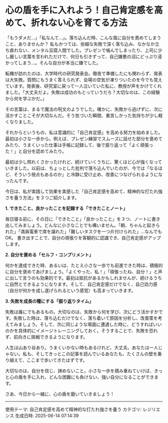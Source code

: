 # 心の盾を手に入れよう！自己肯定感を高めて、折れない心を育てる方法

「もうダメだ…」「私なんて…」。落ち込んだ時、こんな風に自分を責めてしまうこと、ありませんか？  私もかつては、些細な失敗で深く落ち込み、なかなか立ち直れない、メンタル豆腐人間でした。プレゼンで噛んでしまったり、上司に少し厳しい言葉を言われただけで、何日も引きずって、自己嫌悪の沼にどっぷり浸かってしまう…。そんな自分が本当に嫌でした。

転機が訪れたのは、大学時代の研究発表会。徹夜で準備したにも関わらず、発表は大失敗。質問にもうまく答えられず、会場の空気が凍りついたのを今でも覚えています。発表後、研究室に戻って一人泣いていた私に、教授が声をかけてくれました。「大丈夫だよ。失敗は成功のもとっていうだろ？大切なのは、この経験から何を学ぶかだ。」

その言葉は、まるで魔法の呪文のようでした。確かに、失敗から逃げずに、次に活かすことこそが大切なんだ。そう気づいた瞬間、重苦しかった気持ちが少し軽くなりました。

それからというもの、私は意識的に「自己肯定感」を高める努力を始めました。最初は小さな一歩から。例えば、プレゼン練習でスムーズに話せた部分を褒めてみたり、うまくいった仕事は手帳に記録して、後で振り返って「よく頑張った！」と自分を認めてみたり。

最初は少し照れくさかったけれど、続けていくうちに、驚くほど心が強くなっていきました。以前は、ちょっとした批判で落ち込んでいたのが、今では「なるほど、そういう視点もあるのか」と冷静に受け止め、改善につなげられるようになったんです。

今日は、私が実践して効果を実感した「自己肯定感を高めて、精神的な打たれ強さを養う方法」を３つご紹介します。

**1. できたこと、良かったことを記録する「できたことノート」**

毎日寝る前に、その日に「できたこと」「良かったこと」を３つ、ノートに書き出してみましょう。どんなに小さなことでも構いません。「朝、ちゃんと起きられた」「満員電車で席を譲れた」「難しいタスクを一つ片付けられた」…なんでもOK。  書き出すことで、自分の頑張りを客観的に認識でき、自己肯定感がアップします。

**2. 自分を褒める「セルフ・コンプリメント」**

何かを達成できた時、あるいは、たとえ小さな一歩でも前進できた時は、積極的に自分を褒めてあげましょう。「よくやった、私！」「頑張ったね、自分！」と声に出して言うのも効果的です。最初は抵抗があるかもしれませんが、続けるうちに自然とできるようになります。そして、自己肯定感だけでなく、自己効力感（自分が何かを成し遂げられるという感覚）も高まっていきます。

**3. 失敗を成長の糧にする「振り返りタイム」**

失敗は誰にでもあるもの。大切なのは、失敗から何を学び、次にどう活かすかです。失敗した時は、落ち込むだけでなく、落ち着いて原因を分析し、改善策を考えてみましょう。そして、次に同じような場面に遭遇した時に、どうすればいいのかを具体的にイメージトレーニングしておく。そうすることで、失敗を恐れず、前向きに挑戦できるようになります。

人生は山あり谷あり。うまくいかない時もあるけれど、大丈夫。あなたは一人じゃない。私も、そしてきっとこの記事を読んでいるあなたも、たくさんの壁を乗り越えて、ここまで歩いてきたはずです。

大切なのは、自分を信じ、諦めないこと。小さな一歩を積み重ねていけば、きっと心の盾を手に入れ、どんな困難にも負けない、強い自分になることができます。

さあ、今日から一緒に、心の盾を磨いていきましょう！

---
使用テーマ: 自己肯定感を高めて精神的な打たれ強さを養う
カテゴリ: レジリエンス
生成日時: 2025-06-14 07:14:39
